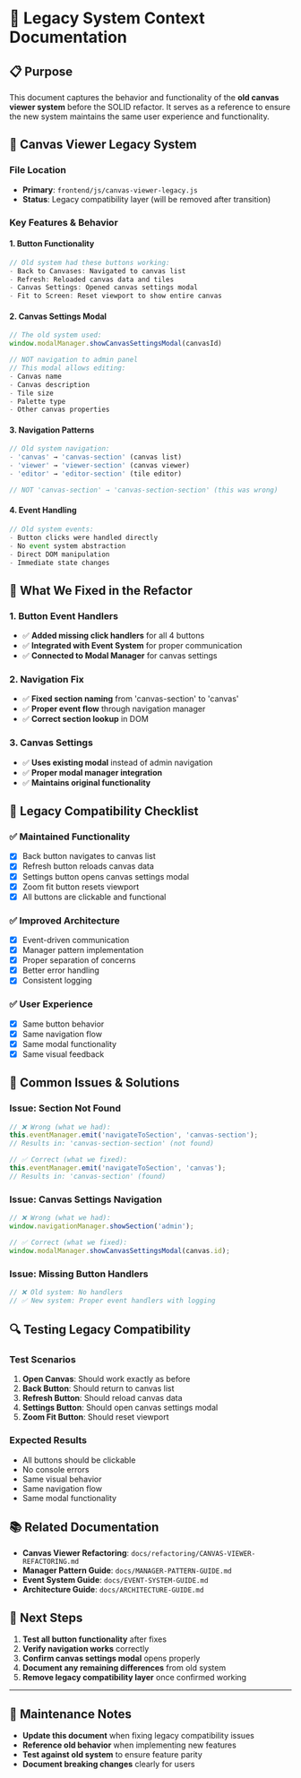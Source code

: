 # 🔄 Legacy System Context Documentation

## 📋 **Purpose**
This document captures the behavior and functionality of the **old canvas viewer system** before the SOLID refactor. It serves as a reference to ensure the new system maintains the same user experience and functionality.

## 🎯 **Canvas Viewer Legacy System**

### **File Location**
- **Primary**: `frontend/js/canvas-viewer-legacy.js`
- **Status**: Legacy compatibility layer (will be removed after transition)

### **Key Features & Behavior**

#### **1. Button Functionality**
```javascript
// Old system had these buttons working:
- Back to Canvases: Navigated to canvas list
- Refresh: Reloaded canvas data and tiles
- Canvas Settings: Opened canvas settings modal
- Fit to Screen: Reset viewport to show entire canvas
```

#### **2. Canvas Settings Modal**
```javascript
// The old system used:
window.modalManager.showCanvasSettingsModal(canvasId)

// NOT navigation to admin panel
// This modal allows editing:
- Canvas name
- Canvas description
- Tile size
- Palette type
- Other canvas properties
```

#### **3. Navigation Patterns**
```javascript
// Old system navigation:
- 'canvas' → 'canvas-section' (canvas list)
- 'viewer' → 'viewer-section' (canvas viewer)
- 'editor' → 'editor-section' (tile editor)

// NOT 'canvas-section' → 'canvas-section-section' (this was wrong)
```

#### **4. Event Handling**
```javascript
// Old system events:
- Button clicks were handled directly
- No event system abstraction
- Direct DOM manipulation
- Immediate state changes
```

## 🔧 **What We Fixed in the Refactor**

### **1. Button Event Handlers**
- ✅ **Added missing click handlers** for all 4 buttons
- ✅ **Integrated with Event System** for proper communication
- ✅ **Connected to Modal Manager** for canvas settings

### **2. Navigation Fix**
- ✅ **Fixed section naming** from 'canvas-section' to 'canvas'
- ✅ **Proper event flow** through navigation manager
- ✅ **Correct section lookup** in DOM

### **3. Canvas Settings**
- ✅ **Uses existing modal** instead of admin navigation
- ✅ **Proper modal manager integration**
- ✅ **Maintains original functionality**

## 📝 **Legacy Compatibility Checklist**

### **✅ Maintained Functionality**
- [x] Back button navigates to canvas list
- [x] Refresh button reloads canvas data
- [x] Settings button opens canvas settings modal
- [x] Zoom fit button resets viewport
- [x] All buttons are clickable and functional

### **✅ Improved Architecture**
- [x] Event-driven communication
- [x] Manager pattern implementation
- [x] Proper separation of concerns
- [x] Better error handling
- [x] Consistent logging

### **✅ User Experience**
- [x] Same button behavior
- [x] Same navigation flow
- [x] Same modal functionality
- [x] Same visual feedback

## 🚨 **Common Issues & Solutions**

### **Issue: Section Not Found**
```javascript
// ❌ Wrong (what we had):
this.eventManager.emit('navigateToSection', 'canvas-section');
// Results in: 'canvas-section-section' (not found)

// ✅ Correct (what we fixed):
this.eventManager.emit('navigateToSection', 'canvas');
// Results in: 'canvas-section' (found)
```

### **Issue: Canvas Settings Navigation**
```javascript
// ❌ Wrong (what we had):
window.navigationManager.showSection('admin');

// ✅ Correct (what we fixed):
window.modalManager.showCanvasSettingsModal(canvas.id);
```

### **Issue: Missing Button Handlers**
```javascript
// ❌ Old system: No handlers
// ✅ New system: Proper event handlers with logging
```

## 🔍 **Testing Legacy Compatibility**

### **Test Scenarios**
1. **Open Canvas**: Should work exactly as before
2. **Back Button**: Should return to canvas list
3. **Refresh Button**: Should reload canvas data
4. **Settings Button**: Should open canvas settings modal
5. **Zoom Fit Button**: Should reset viewport

### **Expected Results**
- All buttons should be clickable
- No console errors
- Same visual behavior
- Same navigation flow
- Same modal functionality

## 📚 **Related Documentation**

- **Canvas Viewer Refactoring**: `docs/refactoring/CANVAS-VIEWER-REFACTORING.md`
- **Manager Pattern Guide**: `docs/MANAGER-PATTERN-GUIDE.md`
- **Event System Guide**: `docs/EVENT-SYSTEM-GUIDE.md`
- **Architecture Guide**: `docs/ARCHITECTURE-GUIDE.md`

## 🎯 **Next Steps**

1. **Test all button functionality** after fixes
2. **Verify navigation works** correctly
3. **Confirm canvas settings modal** opens properly
4. **Document any remaining differences** from old system
5. **Remove legacy compatibility layer** once confirmed working

---

## 📝 **Maintenance Notes**

- **Update this document** when fixing legacy compatibility issues
- **Reference old behavior** when implementing new features
- **Test against old system** to ensure feature parity
- **Document breaking changes** clearly for users
